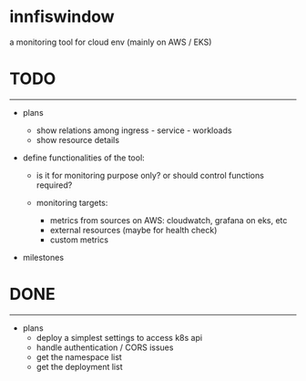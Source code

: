 # innfiswindow
a monitoring tool for cloud env (mainly on AWS / EKS)

# TODO
--------------------------------------------------------------------------------
* plans
  - show relations among ingress - service - workloads
  - show resource details

* define functionalities of the tool:
  - is it for monitoring purpose only? or should control functions required?
  - monitoring targets:

    - metrics from sources on AWS: cloudwatch, grafana on eks, etc
    - external resources (maybe for health check)
    - custom metrics
* milestones

# DONE
--------------------------------------------------------------------------------
* plans
  - deploy a simplest settings to access k8s api
  - handle authentication / CORS issues
  - get the namespace list
  - get the deployment list

